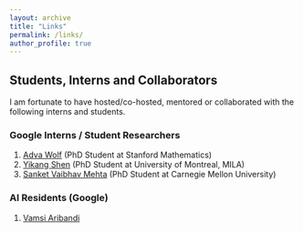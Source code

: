 ```yaml
---
layout: archive
title: "Links"
permalink: /links/
author_profile: true
---
```


## Students, Interns and Collaborators 

I am fortunate to have hosted/co-hosted, mentored or collaborated with the following interns and students.

### Google Interns / Student Researchers
1. [Adva Wolf](https://www.linkedin.com/in/adva-wolf) (PhD Student at Stanford Mathematics)
2. [Yikang Shen](https://www.linkedin.com/in/yikang-shen-5094b36a/?originalSubdomain=ca) (PhD Student at University of Montreal, MILA)
3. [Sanket Vaibhav Mehta](https://www.cs.cmu.edu/~svmehta/) (PhD Student at Carnegie Mellon University)

### AI Residents (Google)
1. [Vamsi Aribandi](https://vamsi-aribandi.github.io/)
